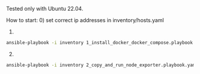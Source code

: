 Tested only with Ubuntu 22.04.


How to start:
0) set correct ip addresses in inventory/hosts.yaml

1)
```bash
ansible-playbook -i inventory 1_install_docker_docker_compose.playbook.yaml -K
```

2)
```bash
ansible-playbook -i inventory 2_copy_and_run_node_exporter.playbook.yaml -K
```